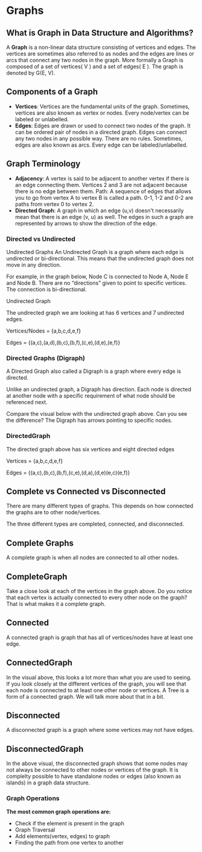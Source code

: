# Graphs


## What is Graph in Data Structure and Algorithms?

A **Graph** is a non-linear data structure consisting of vertices and edges. The vertices are sometimes also referred to as nodes and the edges are lines or arcs that connect any two nodes in the graph. More formally a Graph is composed of a set of vertices( V ) and a set of edges( E ). The graph is denoted by G(E, V).


## Components of a Graph
* **Vertices**: Vertices are the fundamental units of the graph. Sometimes, vertices are also known as vertex or nodes. Every node/vertex can be labeled or unlabelled.
* **Edges**: Edges are drawn or used to connect two nodes of the graph. It can be ordered pair of nodes in a directed graph. Edges can connect any two nodes in any possible way. There are no rules. Sometimes, edges are also known as arcs. Every edge can be labeled/unlabelled.


## Graph Terminology
* **Adjacency**: A vertex is said to be adjacent to another vertex if there is an edge connecting them. Vertices 2 and 3 are not adjacent because there is no edge between them.
Path: A sequence of edges that allows you to go from vertex A to vertex B is called a path. 0-1, 1-2 and 0-2 are paths from vertex 0 to vertex 2.
* **Directed Graph**: A graph in which an edge (u,v) doesn't necessarily mean that there is an edge (v, u) as well. The edges in such a graph are represented by arrows to show the direction of the edge.


### Directed vs Undirected
Undirected Graphs
An Undirected Graph is a graph where each edge is undirected or bi-directional. This means that the undirected graph does not move in any direction.

For example, in the graph below, Node C is connected to Node A, Node E and Node B. There are no “directions” given to point to specific vertices. The connection is bi-directional.

Undirected Graph

The undirected graph we are looking at has 6 vertices and 7 undirected edges.

Vertices/Nodes = {a,b,c,d,e,f}

Edges = {(a,c),(a,d),(b,c),(b,f),(c,e),(d,e),(e,f)}

### Directed Graphs (Digraph)
A Directed Graph also called a Digraph is a graph where every edge is directed.

Unlike an undirected graph, a Digraph has direction. Each node is directed at another node with a specific requirement of what node should be referenced next.

Compare the visual below with the undirected graph above. Can you see the difference? The Digraph has arrows pointing to specific nodes.

### DirectedGraph

The directed graph above has six vertices and eight directed edges

Vertices = {a,b,c,d,e,f}

Edges = {(a,c),(b,c),(b,f),(c,e),(d,a),(d,e)(e,c)(e,f)}




## Complete vs Connected vs Disconnected
There are many different types of graphs. This depends on how connected the graphs are to other node/vertices.

The three different types are completed, connected, and disconnected.

## Complete Graphs
A complete graph is when all nodes are connected to all other nodes.

## CompleteGraph

Take a close look at each of the vertices in the graph above. Do you notice that each vertex is actually connected to every other node on the graph? That is what makes it a complete graph.

## Connected
A connected graph is graph that has all of vertices/nodes have at least one edge.

## ConnectedGraph

In the visual above, this looks a lot more than what you are used to seeing. If you look closely at the different vertices of the graph, you will see that each node is connected to at least one other node or vertices. A Tree is a form of a connected graph. We will talk more about that in a bit.

## Disconnected
A disconnected graph is a graph where some vertices may not have edges.

## DisconnectedGraph

In the above visual, the disconnected graph shows that some nodes may not always be connected to other nodes or vertices of the graph. It is complelty possible to have standalone nodes or edges (also known as islands) in a graph data structure.




### Graph Operations
**The most common graph operations are:**
- Check if the element is present in the graph
- Graph Traversal
- Add elements(vertex, edges) to graph
- Finding the path from one vertex to another